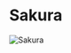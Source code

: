 # Sakura
![Sakura](https://www.google.com.hk/url?sa=i&url=https%3A%2F%2Fbizhi.cheetahfun.com%2Fdtag_6549%2F&psig=AOvVaw1N9SgCEInkAS5bA0oKD2MV&ust=1650331147062000&source=images&cd=vfe&ved=0CAkQjRxqFwoTCNjasuW4nPcCFQAAAAAdAAAAABAD)
